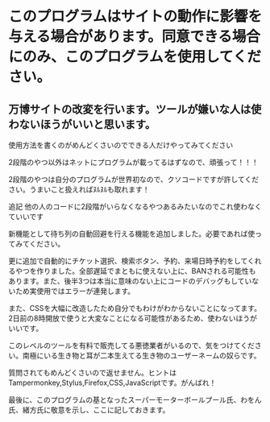 # このプログラムはサイトの動作に影響を与える場合があります。同意できる場合にのみ、このプログラムを使用してください。

## 万博サイトの改変を行います。ツールが嫌いな人は使わないほうがいいと思います。

使用方法を書くのがめんどくさいのでできる人だけやってみてください

2段階のやつ以外はネットにプログラムが載ってるはずなので、頑張って！！！

2段階のやつは自分のプログラムが世界初なので、クソコードですが許してください。うまいこと扱えればﾇﾙﾇﾙも取れます！

追記 他の人のコードに2段階がいらなくなるやつあるみたいなのでこれ使わなくていいです

新機能として待ち列の自動回避を行える機能を追加しました。必要であれば使ってみてください。

更に追加で自動的にチケット選択、検索ボタン、予約、来場日時予約をしてくれるやつを作りました。全部遅延でまともに使えない上に、BANされる可能性もあります。また、後半3つは本当に意味のない上にコードのデバッグもしていないため実使用ではエラーが連発します。

また、CSSを大幅に改造したため自分でもわけがわからないことになってます。2日前の8時開放で使うと大変なことになる可能性があるため、使わないほうがいいです。

このレベルのツールを有料で販売してる悪徳業者がいるので、気をつけてください。南極にいる生き物と耳が二本生えてる生き物のユーザーネームの奴らです。

質問されてもめんどくさいので返せません。ヒントはTampermonkey,Stylus,Firefox,CSS,JavaScriptです。がんばれ！

最後に、このプログラムの基となったスーパーモーターボールプール氏、わをん氏、緒方氏に敬意を示し、ここに記しておきます。
